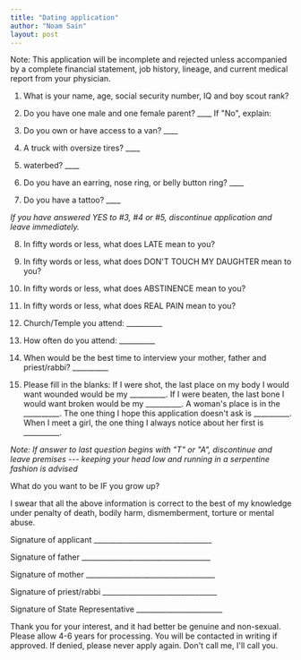 ```yaml
---
title: "Dating application"
author: "Noam Sain"
layout: post
---
```


Note: This application will be incomplete and rejected unless accompanied by a complete financial statement, job history, lineage, and current medical report from your physician.

1. What is your name, age, social security number, IQ and boy scout rank?

2. Do you have one male and one female parent? \_\_\_\_ If "No", explain:

3. Do you own or have access to a van? \_\_\_\_

4. A truck with oversize tires? \_\_\_\_

5. waterbed? \_\_\_\_

6. Do you have an earring, nose ring, or belly button ring? \_\_\_\_

7. Do you have a tattoo? \_\_\_\_

*If you have answered YES to #3, #4 or #5, discontinue application and leave immediately.*

8. In fifty words or less, what does LATE mean to you?

9. In fifty words or less, what does DON'T TOUCH MY DAUGHTER mean to you?

10. In fifty words or less, what does ABSTINENCE mean to you?

11. In fifty words or less, what does REAL PAIN mean to you?

12. Church/Temple you attend: \_\_\_\_\_\_\_\_\_\_

13. How often do you attend: \_\_\_\_\_\_\_\_\_\_

14. When would be the best time to interview your mother, father and priest/rabbi? \_\_\_\_\_\_\_\_\_\_

15. Please fill in the blanks: If I were shot, the last place on my body I would want wounded would be my \_\_\_\_\_\_\_\_\_\_. If I were beaten, the last bone I would want broken would be my \_\_\_\_\_\_\_\_\_\_. A woman's place is in the \_\_\_\_\_\_\_\_\_\_. The one thing I hope this application doesn't ask is \_\_\_\_\_\_\_\_\_\_. When I meet a girl, the one thing I always notice about her first is \_\_\_\_\_\_\_\_\_\_.

*Note: If answer to last question begins with "T" or "A", discontinue and leave premises --- keeping your head low and running in a serpentine fashion is advised*

What do you want to be IF you grow up?

I swear that all the above information is correct to the best of my knowledge under penalty of death, bodily harm, dismemberment, torture or mental abuse.

Signature of applicant \_\_\_\_\_\_\_\_\_\_\_\_\_\_\_\_\_\_\_\_\_\_\_\_\_\_\_\_\_\_\_\_\_

Signature of father \_\_\_\_\_\_\_\_\_\_\_\_\_\_\_\_\_\_\_\_\_\_\_\_\_\_\_\_\_\_\_\_\_\_\_\_

Signature of mother \_\_\_\_\_\_\_\_\_\_\_\_\_\_\_\_\_\_\_\_\_\_\_\_\_\_\_\_\_\_\_\_\_\_\_\_

Signature of priest/rabbi \_\_\_\_\_\_\_\_\_\_\_\_\_\_\_\_\_\_\_\_\_\_\_\_\_\_\_\_\_\_\_\_

Signature of State Representative \_\_\_\_\_\_\_\_\_\_\_\_\_\_\_\_\_\_\_\_\_\_\_\_

Thank you for your interest, and it had better be genuine and non-sexual. Please allow 4-6 years for processing. You will be contacted in writing if approved. If denied, please never apply again. Don't call me, I'll call you.
